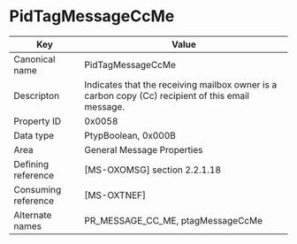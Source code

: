 # PidTagMessageCcMe

| Key | Value |
|---|---|
| Canonical name | PidTagMessageCcMe |
| Descripton | Indicates that the receiving mailbox owner is a carbon copy (Cc) recipient of this email message. |
| Property ID | 0x0058 |
| Data type | PtypBoolean, 0x000B |
| Area | General Message Properties |
| Defining reference | [MS-OXOMSG] section 2.2.1.18 |
| Consuming reference | [MS-OXTNEF] |
| Alternate names | PR_MESSAGE_CC_ME, ptagMessageCcMe |
